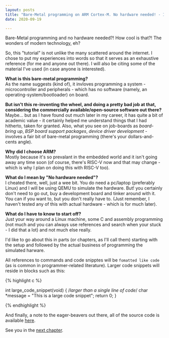 ```yaml
---
layout: posts
title: "Bare-Metal programming on ARM Cortex-M. No hardware needed! - Intro"
date: 2020-09-19

---
```


Bare-Metal programming and no hardware needed?! How cool is that?!
The wonders of modern technology, eh?

So, this "tutorial" is not unlike the many scattered around the internet. I chose to put my experiences into words so that it serves as an exhaustive reference (for me and anyone out there). I will also be citing some of the material I've used (in case anyone is interested).

**What is this bare-metal programming?**  
As the name suggests (kind of), it invloves programming a system - microcontroller and peripherals - which has no software (namely, an operating-system/bootloader) on board. 

**But isn't this re-inventing the wheel, and doing a pretty bad job at that, considering the  commercially available/open-source software out there?**  
Maybe... but as I have found out much later in my career, it has quite a bit of academic value - it certainly helped me understand  things that I had hitherto, taken for granted.
Also, what you see on job-boards as _board-bring up_, _BSP board support packages_, _device driver development_ - involves a fair bit of bare-metal programming (there's your dollars-and-cents angle).

**Why did I choose ARM?**  
Mostly because it's so prevalant in the embedded world and it isn't going away any time soon (of course, there's RISC-V now and that may change - which is why I plan on doing this with RISC-V too).

**What do I mean by "No hardware needed"?**  
I cheated there, well, just a wee bit. You do need a pc/laptop (preferably Linux) and I will be using QEMU to simulate the hardware. But! you certainly don't need to go out, buy a development board and tinker around with it. You can if you want to, but you don't really have to. (Just remember, I haven't tested any of this with actual hardware - which is for much later).

**What do I have to know to start off?**  
Just your way around a Linux machine, some C and assembly programming (not much and you can always use references and search when your stuck - I did that a lot) and not much else really. 

I'd like to go about this in parts (or chapters, as I'll call them) starting with the setup and followed by the actual business of programming the simulated harware.

All references to commands and code snipptes will be ```fomatted like code``` (as is common in  programmer-related literature). Larger code snippets will reside in blocks such as this:

{% highlight c %}  

int large_code_snippet(void)
{
    /*larger than a single line of code*/
    char *message = "This is a large code snippet";
    return 0;
}

{% endhighlight %}

And finally, a note to the eager-beavers out there, all of the source code is available [here](https://github.com/varun-venkatesh/bare-metal-arm).

See you in the [next chapter](https://varun-venkatesh.github.io/2020/09/19/bare-mtl-chapter1.html).
